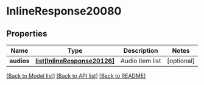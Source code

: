 # InlineResponse20080

## Properties
Name | Type | Description | Notes
------------ | ------------- | ------------- | -------------
**audios** | [**list[InlineResponse20126]**](InlineResponse20126.md) | Audio item list | [optional] 

[[Back to Model list]](../README.md#documentation-for-models) [[Back to API list]](../README.md#documentation-for-api-endpoints) [[Back to README]](../README.md)

